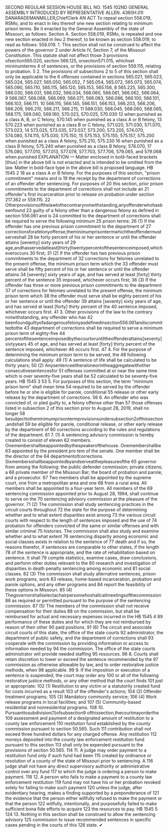 SECOND REGULAR SESSION
HOUSE BILL NO. 1545
102ND GENERAL ASSEMBLY
INTRODUCED BY REPRESENTATIVE ALLEN.
4360H.01I DANARADEMANMILLER,ChiefClerk
AN ACT
To repeal section 558.019, RSMo, and to enact in lieu thereof one new section relating to
minimum prison terms.
Be it enacted by the General Assembly of the state of Missouri, as follows:
Section A. Section 558.019, RSMo, is repealed and one new section enacted in lieu
2 thereof, to be known as section 558.019, to read as follows:
558.019. 1. This section shall not be construed to affect the powers of the governor
2 under Article IV, Section 7, of the Missouri Constitution. This statute shall not affect those
3 provisions ofsection565.020, section 566.125, orsection571.015, whichset minimumterms
4 of sentences, or the provisions of section 559.115, relating to probation.
5 2. The provisions of subsections 2 to 5 of this section shall only be applicable to the
6 offenses contained in sections 565.021, 565.023, 565.024, 565.027, 565.050, 565.052,
7 565.054, 565.072, 565.073, 565.074, 565.090, 565.110, 565.115, 565.120, 565.153, 565.156,
8 565.225, 565.300, 566.030, 566.031, 566.032, 566.034, 566.060, 566.061, 566.062, 566.064,
9 566.067, 566.068, 566.069, 566.071, 566.083, 566.086, 566.100, 566.101, 566.103, 566.111,
10 566.115, 566.145, 566.151, 566.153, 566.203, 566.206, 566.209, 566.210, 566.211, 566.215,
11 568.030, 568.045, 568.060, 568.065, 568.175, 569.040, 569.160, 570.023, 570.025, 570.030
12 when punished as a class A, B, or C felony, 570.145 when punished as a class A or B felony,
13 570.223 when punished as a class B or C felony, 571.020, 571.030, 571.070, 573.023,
14 573.025, 573.035, 573.037, 573.200, 573.205, 574.070, 574.080, 574.115, 575.030, 575.150,
15 575.153, 575.155, 575.157, 575.200 when punished as a class A felony, 575.210, 575.230
16 when punished as a class B felony, 575.240 when punished as a class B felony, 576.070,
17 576.080, 577.010, 577.013, 577.078, 577.703, 577.706, 579.065, and 579.068 when punished
EXPLANATION — Matter enclosed in bold-faced brackets [thus] in the above bill is not enacted and is
intended to be omitted from the law. Matter in bold-face type in the above bill is proposed language.
HB 1545 2
18 as a class A or B felony. For the purposes of this section, "prison commitment" means and is
19 the receipt by the department of corrections of an offender after sentencing. For purposes of
20 this section, prior prison commitments to the department of corrections shall not include an
21 offender's first incarceration prior to release on probation under section 217.362 or 559.115.
22 Otherprovisionsofthelawtothecontrarynotwithstanding,anyoffenderwhohasbeenfound
23 guilty of a felony other than a dangerous felony as defined in section 556.061 and is
24 committed to the department of corrections shall be required to serve the following minimum
25 prison terms:
26 (1) If the offender has one previous prison commitment to the department of
27 correctionsforafelonyoffense,theminimumprisontermwhichtheoffendermustserveshall
28 be forty percent of his or her sentence or until the offender attains [seventy] sixty years of
29 age,andhasservedatleast[thirty]twentypercentofthesentenceimposed,whicheveroccurs
30 first;
31 (2) If the offender has two previous prison commitments to the department of
32 corrections for felonies unrelated to the present offense, the minimum prison term which the
33 offender must serve shall be fifty percent of his or her sentence or until the offender attains
34 [seventy] sixty years of age, and has served at least [forty] thirty percent of the sentence
35 imposed, whichever occurs first;
36 (3) If the offender has three or more previous prison commitments to the department
37 of corrections for felonies unrelated to the present offense, the minimum prison term which
38 the offender must serve shall be eighty percent of his or her sentence or until the offender
39 attains [seventy] sixty years of age, and has served at least [forty] thirty percent of the
40 sentence imposed, whichever occurs first.
41 3. Other provisions of the law to the contrary notwithstanding, any offender who has
42 beenfoundguiltyofadangerousfelonyasdefinedinsection556.061andiscommittedtothe
43 department of corrections shall be required to serve a minimum prison term of eighty-five
44 percentofthesentenceimposedbythecourtoruntiltheoffenderattains[seventy]sixtyyears
45 of age, and has served at least [forty] thirty percent of the sentence imposed, whichever
46 occurs first.
47 4. For the purpose of determining the minimum prison term to be served, the
48 following calculations shall apply:
49 (1) A sentence of life shall be calculated to be thirty years;
50 (2) Anysentenceeitheraloneorintheaggregatewithother consecutivesentencesfor
51 offenses committed at or near the same time which is over seventy-five years shall be
52 calculated to be seventy-five years.
HB 1545 3
53 5. For purposes of this section, the term "minimum prison term" shall mean time
54 required to be served by the offender before he or she is eligible for parole, conditional
55 release or other early release by the department of corrections.
56 6. An offender who was convicted of, or pled guilty to, a felony offense other than
57 those offenses listed in subsection 2 of this section prior to August 28, 2019, shall no longer
58 besubjecttotheminimumprisontermprovisionsundersubsection2ofthissection,andshall
59 be eligible for parole, conditional release, or other early release by the department of
60 corrections according to the rules and regulations of the department.
61 7. (1) A sentencing advisory commission is hereby created to consist of eleven
62 members. Onemembershallbeappointedbythespeakerofthehouse. Onemembershallbe
63 appointed by the president pro tem of the senate. One member shall be the director of the
64 departmentofcorrections. Sixmembersshallbeappointedbyandserveatthepleasureofthe
65 governor from among the following: the public defender commission; private citizens; a
66 private member of the Missouri Bar; the board of probation and parole; and a prosecutor.
67 Two members shall be appointed by the supreme court, one from a metropolitan area and one
68 from a rural area. All members shall be appointed to a four-year term. All members of the
69 sentencing commission appointed prior to August 28, 1994, shall continue to serve on the
70 sentencing advisory commission at the pleasure of the governor.
71 (2) The commission shall study sentencing practices in the circuit courts throughout
72 the state for the purpose of determining whether and to what extent disparities exist among
73 the various circuit courts with respect to the length of sentences imposed and the use of
74 probation for offenders convicted of the same or similar offenses and with similar criminal
75 histories. The commission shall also study and examine whether and to what extent
76 sentencing disparity among economic and social classes exists in relation to the sentence of
77 death and if so, the reasons therefor, if sentences are comparable to other states, if the length
78 of the sentence is appropriate, and the rate of rehabilitation based on sentence. It shall
79 compile statistics, examine cases, draw conclusions, and perform other duties relevant to the
80 research and investigation of disparities in death penalty sentencing among economic and
81 social classes.
82 (3) The commission shall study alternative sentences, prison work programs, work
83 release, home-based incarceration, probation and parole options, and any other programs and
84 report the feasibility of these options in Missouri.
85 (4) Thegovernorshallselectachairpersonwhoshallcallmeetingsofthecommission
86 as required or permitted pursuant to the purpose of the sentencing commission.
87 (5) The members of the commission shall not receive compensation for their duties
88 on the commission, but shall be reimbursed for actual and necessary expenses incurred in the
HB 1545 4
89 performance of these duties and for which they are not reimbursed by reason of their other
90 paid positions.
91 (6) The circuit and associate circuit courts of this state, the office of the state courts
92 administrator, the department of public safety, and the department of corrections shall
93 cooperate with the commission by providing information or access to information needed by
94 the commission. The office of the state courts administrator will provide needed staffing
95 resources.
96 8. Courts shall retain discretion to lower or exceed the sentence recommended by the
97 commission as otherwise allowable by law, and to order restorative justice methods, when
98 applicable.
99 9. If the imposition or execution of a sentence is suspended, the court may order any
100 or all of the following restorative justice methods, or any other method that the court finds
101 just or appropriate:
102 (1) Restitution to any victim or a statutorily created fund for costs incurred as a result
103 of the offender's actions;
104 (2) Offender treatment programs;
105 (3) Mandatory community service;
106 (4) Work release programs in local facilities; and
107 (5) Community-based residential and nonresidential programs.
108 10. Pursuanttosubdivision(1)ofsubsection9 ofthissection,thecourtmayorderthe
109 assessment and payment of a designated amount of restitution to a county law enforcement
110 restitution fund established by the county commission pursuant to section 50.565. Such
111 contribution shall not exceed three hundred dollars for any charged offense. Any restitution
112 moneys deposited into the county law enforcement restitution fund pursuant to this section
113 shall only be expended pursuant to the provisions of section 50.565.
114 11. A judge may order payment to a restitution fund only if such fund had been
115 created by ordinance or resolution of a county of the state of Missouri prior to sentencing. A
116 judge shall not have any direct supervisory authority or administrative control over any fund
117 to which the judge is ordering a person to make payment.
118 12. A person who fails to make a payment to a county law enforcement restitution
119 fund may not have his or her probation revoked solely for failing to make such payment
120 unless the judge, after evidentiary hearing, makes a finding supported by a preponderance of
121 the evidence that the person either willfully refused to make the payment or that the person
122 willfully, intentionally, and purposefully failed to make sufficient bona fide efforts to acquire
123 the resources to pay.
HB 1545 5
124 13. Nothing in this section shall be construed to allow the sentencing advisory
125 commission to issue recommended sentences in specific cases pending in the courts of this
126 state.
✔
